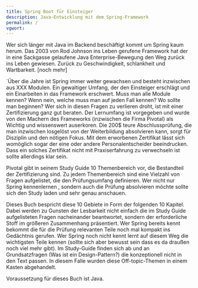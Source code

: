 ```yaml
---
title: Spring Boot für Einsteiger
description: Java-Entwicklung mit dem Spring-Framework
permalink: /
vgwort:
---
```



Wer sich länger mit Java im Backend beschäftigt kommt um Spring kaum herum. Das 2003 von Rod Johnson ins Leben gerufene Framework hat der in  eine Sackgasse gelaufene Java Enterprise-Bewegung den Weg zurück ins Leben gewiesen. Zurück zu Geschwindigkeit, schlankheit und Wartbarkeit.
[noch mehr]

´Über die Jahre ist Spring immer weiter gewachsen und besteht inzwischen aus XXX Modulen. Ein gewaltiger Umfang, der den  Einsteiger erschlägt und ein Einarbeiten in das Framework erschwert. Muss man alle Module kennen? Wenn nein, welche muss man auf jeden Fall kennen? Wo sollte man beginnen? Wer sich in diesen Fragen zu verlieren droht, ist mit einer Zertifizierung ganz gut beraten. Der Lernumfang ist vorgegeben und wurde von den Machern des Frameworks (inzwischen die Firma Pivotal) als Wichtig und wissenswert auserkoren. Die 200$ teure Abschlussprüfung, die man inzwischen losgelöst von der Weiterbildung absolvieren kann, sorgt für Disziplin und den nötigen Fokus. Mit dem erworbenen Zertifikat lässt sich womöglich sogar der eine oder andere Personalentscheider beeindrucken. Dass ein solches Zertifikat nicht mit Praxiserfahrung zu verwechseln ist sollte allerdings klar sein.

Pivotal gibt in seinem Study Guide 10 Themenbereich vor, die Bestandteil der Zertifizierung sind. Zu jedem Themenbereich sind eine Vielzahl von Fragen aufgelistet, die den Prüfungsumfang definieren. Wer nicht nur Spring kennenlernen , sondern auch die Prüfung absolvieren möchte sollte sich den Study laden und sehr genau anschauen. 

Dieses Buch bespricht diese 10 Gebiete in Form der folgenden 10 Kapitel. Dabei werden zu Gunsten der Lesbarkeit nicht einfach die im Study Guide aufgelisteten Fragen nacheinander beantwortet, sondern der erforderliche Stoff im größeren Zusammenhang präsentiert. Wer Spring bereits kennt bekommt die für die Prüfung relevanten Teile noch mal kompakt ins Gedächtnis gerufen. Wer Spring noch nicht kennt lernt auf diesem Weg die wichtigsten Teile kennen (sollte sich aber bewusst sein dass es da draußen noch viel mehr gibt). Im Study-Guide finden sich ab und an Grundsatzfragen (Was ist ein Design-Pattern?) die konzeptionell nicht in den Text passen. In diesem Falle wurden diese Off-topic-Themen in einem Kasten abgehandelt.

Voraussetzung für dieses Buch ist Java.




